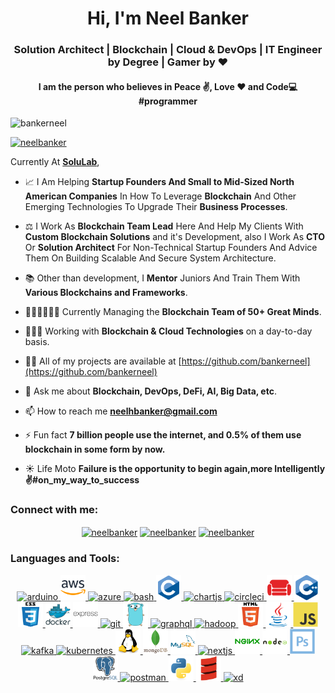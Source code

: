 <h1 align="center">Hi, I'm Neel Banker</h1>
<h3 align="center">Solution Architect | Blockchain | Cloud & DevOps | IT Engineer by Degree | Gamer by ❤️ </h3>
<h4 align="center">I am the person who believes in Peace ✌, Love ❤ and Code💻 #programmer </h4>
<p align="left"> <img src="https://komarev.com/ghpvc/?username=bankerneel&label=Profile%20views&color=0e75b6&style=flat" alt="bankerneel" /> </p>


<p align="left"> <a href="https://twitter.com/neelbanker" target="blank"><img src="https://img.shields.io/twitter/follow/neelbanker?logo=twitter&style=for-the-badge" alt="neelbanker" /></a> </p>

Currently At **[SoluLab](https://www.solulab.com/)**, 

- 📈 I Am Helping **Startup Founders And Small to Mid-Sized North American Companies** In How To Leverage **Blockchain** And Other Emerging Technologies To Upgrade Their **Business Processes**.

- ⚖️ I Work As **Blockchain Team Lead** Here And Help My Clients With **Custom Blockchain Solutions** and it's Development, also I Work As **CTO** Or **Solution Architect** For Non-Technical Startup Founders And Advice Them On Building Scalable And Secure System Architecture. 

- 📚 Other than development, I **Mentor** Juniors And Train Them With **Various Blockchains and Frameworks**.

- 👨🏻‍🎓👩🏻‍🎓 Currently Managing the **Blockchain Team of 50+ Great Minds**.

- 👨🏻‍💻 Working with **Blockchain & Cloud Technologies** on a day-to-day basis.

- 👨‍💻 All of my projects are available at [https://github.com/bankerneel](https://github.com/bankerneel)

- 💬 Ask me about **Blockchain, DevOps, DeFi, AI, Big Data, etc**.

- 📫 How to reach me **neelhbanker@gmail.com**

<!-- - 📄 Know about my experiences [https://www.linkedin.com/in/neelbanker/](https://www.linkedin.com/in/neelbanker/)
 -->
- ⚡ Fun fact **7 billion people use the internet, and 0.5% of them use blockchain in some form by now.**

- ☀️ Life Moto **Failure is the opportunity to begin again,more Intelligently ✌️#on_my_way_to_success**

<h3 align="left">Connect with me:</h3>
<p align="center">
<a href="https://twitter.com/neelbanker" target="blank"><img align="center" src="https://icons-for-free.com/iconfiles/png/512/identity+logo+new+twitter+icon-1320161424699291885.png" alt="neelbanker" height="30" width="40" /></a>
<a href="https://linkedin.com/in/neelbanker" target="blank"><img align="center" src="https://icons-for-free.com/download-icon-linkedin-1319971784646805614_512.png" alt="neelbanker" height="30" width="40" /></a>
<a href="https://www.instagram.com/neelbanker/" target="blank"><img align="center" src="https://icons-for-free.com/download-icon-instagram+instagram+new+design+logo+social+media+icon-1320184016084463641_512.png" alt="neelbanker" height="30" width="40" /></a>
</p>

<h3 align="left">Languages and Tools:</h3>
<p align="center"> <a href="https://www.arduino.cc/" target="_blank"> <img src="https://cdn.worldvectorlogo.com/logos/arduino-1.svg" alt="arduino" width="40" height="40"/> </a> <a href="https://aws.amazon.com" target="_blank"> <img src="https://raw.githubusercontent.com/devicons/devicon/master/icons/amazonwebservices/amazonwebservices-original-wordmark.svg" alt="aws" width="40" height="40"/> </a> <a href="https://azure.microsoft.com/en-in/" target="_blank"> <img src="https://www.vectorlogo.zone/logos/microsoft_azure/microsoft_azure-icon.svg" alt="azure" width="40" height="40"/> </a> <a href="https://www.gnu.org/software/bash/" target="_blank"> <img src="https://www.vectorlogo.zone/logos/gnu_bash/gnu_bash-icon.svg" alt="bash" width="40" height="40"/> </a> <a href="https://www.cprogramming.com/" target="_blank"> <img src="https://raw.githubusercontent.com/devicons/devicon/master/icons/c/c-original.svg" alt="c" width="40" height="40"/> </a> <a href="https://www.chartjs.org" target="_blank"> <img src="https://www.chartjs.org/media/logo-title.svg" alt="chartjs" width="40" height="40"/> </a> <a href="https://circleci.com" target="_blank"> <img src="https://www.vectorlogo.zone/logos/circleci/circleci-icon.svg" alt="circleci" width="40" height="40"/> </a> <a href="https://couchdb.apache.org/" target="_blank"> <img src="https://raw.githubusercontent.com/devicons/devicon/0d6c64dbbf311879f7d563bfc3ccf559f9ed111c/icons/couchdb/couchdb-original.svg" alt="couchdb" width="40" height="40"/> </a> <a href="https://www.w3schools.com/cpp/" target="_blank"> <img src="https://raw.githubusercontent.com/devicons/devicon/master/icons/cplusplus/cplusplus-original.svg" alt="cplusplus" width="40" height="40"/> </a> <a href="https://www.w3schools.com/css/" target="_blank"> <img src="https://raw.githubusercontent.com/devicons/devicon/master/icons/css3/css3-original-wordmark.svg" alt="css3" width="40" height="40"/> </a> <a href="https://www.docker.com/" target="_blank"> <img src="https://raw.githubusercontent.com/devicons/devicon/master/icons/docker/docker-original-wordmark.svg" alt="docker" width="40" height="40"/> </a> <a href="https://expressjs.com" target="_blank"> <img src="https://raw.githubusercontent.com/devicons/devicon/master/icons/express/express-original-wordmark.svg" alt="express" width="40" height="40"/> </a> <a href="https://git-scm.com/" target="_blank"> <img src="https://www.vectorlogo.zone/logos/git-scm/git-scm-icon.svg" alt="git" width="40" height="40"/> </a> <a href="https://golang.org" target="_blank"> <img src="https://raw.githubusercontent.com/devicons/devicon/master/icons/go/go-original.svg" alt="go" width="40" height="40"/> </a> <a href="https://graphql.org" target="_blank"> <img src="https://www.vectorlogo.zone/logos/graphql/graphql-icon.svg" alt="graphql" width="40" height="40"/> </a> <a href="https://hadoop.apache.org/" target="_blank"> <img src="https://www.vectorlogo.zone/logos/apache_hadoop/apache_hadoop-icon.svg" alt="hadoop" width="40" height="40"/> </a> <a href="https://www.w3.org/html/" target="_blank"> <img src="https://raw.githubusercontent.com/devicons/devicon/master/icons/html5/html5-original-wordmark.svg" alt="html5" width="40" height="40"/> </a> <a href="https://www.java.com" target="_blank"> <img src="https://raw.githubusercontent.com/devicons/devicon/master/icons/java/java-original.svg" alt="java" width="40" height="40"/> </a> <a href="https://developer.mozilla.org/en-US/docs/Web/JavaScript" target="_blank"> <img src="https://raw.githubusercontent.com/devicons/devicon/master/icons/javascript/javascript-original.svg" alt="javascript" width="40" height="40"/> </a> <a href="https://kafka.apache.org/" target="_blank"> <img src="https://www.vectorlogo.zone/logos/apache_kafka/apache_kafka-icon.svg" alt="kafka" width="40" height="40"/> </a> <a href="https://kubernetes.io" target="_blank"> <img src="https://www.vectorlogo.zone/logos/kubernetes/kubernetes-icon.svg" alt="kubernetes" width="40" height="40"/> </a> <a href="https://www.linux.org/" target="_blank"> <img src="https://raw.githubusercontent.com/devicons/devicon/master/icons/linux/linux-original.svg" alt="linux" width="40" height="40"/> </a> <a href="https://www.mongodb.com/" target="_blank"> <img src="https://raw.githubusercontent.com/devicons/devicon/master/icons/mongodb/mongodb-original-wordmark.svg" alt="mongodb" width="40" height="40"/> </a>  <a href="https://www.mysql.com/" target="_blank"> <img src="https://raw.githubusercontent.com/devicons/devicon/master/icons/mysql/mysql-original-wordmark.svg" alt="mysql" width="40" height="40"/> </a> <a href="https://nextjs.org/" target="_blank"> <img src="https://cdn.worldvectorlogo.com/logos/nextjs-3.svg" alt="nextjs" width="40" height="40"/> </a> <a href="https://www.nginx.com" target="_blank"> <img src="https://raw.githubusercontent.com/devicons/devicon/master/icons/nginx/nginx-original.svg" alt="nginx" width="40" height="40"/> </a> <a href="https://nodejs.org" target="_blank"> <img src="https://raw.githubusercontent.com/devicons/devicon/master/icons/nodejs/nodejs-original-wordmark.svg" alt="nodejs" width="40" height="40"/> </a> <a href="https://www.photoshop.com/en" target="_blank"> <img src="https://raw.githubusercontent.com/devicons/devicon/master/icons/photoshop/photoshop-line.svg" alt="photoshop" width="40" height="40"/> </a> <a href="https://www.postgresql.org" target="_blank"> <img src="https://raw.githubusercontent.com/devicons/devicon/master/icons/postgresql/postgresql-original-wordmark.svg" alt="postgresql" width="40" height="40"/> </a> <a href="https://postman.com" target="_blank"> <img src="https://www.vectorlogo.zone/logos/getpostman/getpostman-icon.svg" alt="postman" width="40" height="40"/> </a> <a href="https://www.python.org" target="_blank"> <img src="https://raw.githubusercontent.com/devicons/devicon/master/icons/python/python-original.svg" alt="python" width="40" height="40"/> </a> <a href="https://www.scala-lang.org" target="_blank"> <img src="https://raw.githubusercontent.com/devicons/devicon/master/icons/scala/scala-original.svg" alt="scala" width="40" height="40"/> </a> <a href="https://www.adobe.com/products/xd.html" target="_blank"> <img src="https://cdn.worldvectorlogo.com/logos/adobe-xd.svg" alt="xd" width="40" height="40"/> </a> </p>
